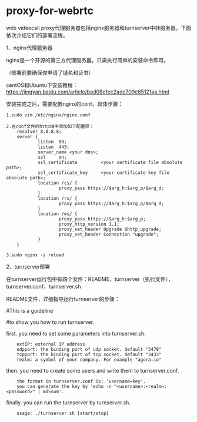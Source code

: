 # proxy-for-webrtc

web videocall proxy代理服务器包括nginx服务器和turnserver中转服务器。下面依次介绍它们的部署流程。

1、nginx代理服务器

nginx是一个开源的第三方代理服务器，只需执行简单的安装命令即可。

（部署前要确保你申请了域名和证书）

centOS和Ubuntu下安装教程：https://jingyan.baidu.com/article/bad08e1ec2adc709c85121aa.html

安装完成之后，需要配置nginx的conf。具体步骤：

    1.sudo vim /etc/nginx/nginx.conf 
    
    2.在conf文件的http域中添加如下配置项：
        resolver 8.8.8.8;
        server {
                listen  80;
                listen  443;
                server_name <your dns>;
                ssl     on;
                ssl_certificate         <your certificate file absolute path>;
                ssl_certificate_key     <your certificate key file absolute path>;
                location /cs/ {
                        proxy_pass https://$arg_h:$arg_p/$arg_d;
                }
                location /rs/ {
                        proxy_pass https://$arg_h:$arg_p/$arg_d;
                }
                location /ws/ {
                        proxy_pass https://$arg_h:$arg_p;
                        proxy_http_version 1.1;
                        proxy_set_header Upgrade $http_upgrade;
                        proxy_set_header Connection "upgrade";
                }
        }
        
    3.sudo nginx -s reload


2、turnserver部署

在turnserver运行包中有四个文件：README，turnserver（执行文件），turnserver.conf，turnserver.sh

README文件，详细指导运行turnserver的步骤：

#This is a guideline

#to show you how to run turnserver.

first. you need to set some parameters into turnserver.sh.

        extIP: external IP address
        udpport: the binding port of udp socket. default "3478"
        tcpport: the binding port of tcp socket. default "3433"
        realm: a symbol of your company. For example "agora.io"
then. you need to create some users and write them to turnserver.conf.

        the format in turnserver.conf is: 'username=key'.
        you can generate the key by 'echo -n "<username>:<realm>:<password>" | md5sum'.
finally. you can run the turnserver by turnserver.sh.

        usage: ./turnserver.sh [start/stop]
